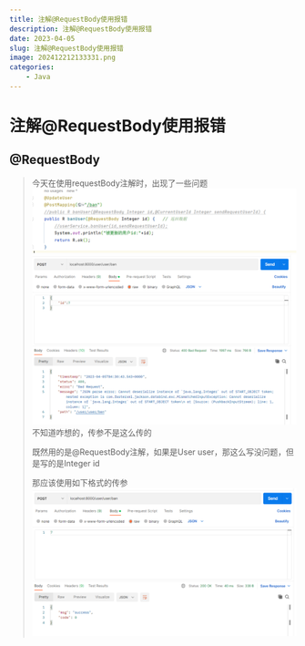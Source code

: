 ```yaml
---
title: 注解@RequestBody使用报错
description: 注解@RequestBody使用报错
date: 2023-04-05
slug: 注解@RequestBody使用报错
image: 202412212133331.png
categories:
    - Java
---
```


注解@RequestBody使用报错
=========
@RequestBody
------------------------------------------------------
> 今天在使用requestBody注解时，出现了一些问题
![后端代码](https://raw.githubusercontent.com/IsUnderAchiever/markdown-img/master/PicGo01/202402152328827.png)
![报错](https://raw.githubusercontent.com/IsUnderAchiever/markdown-img/master/PicGo01/202402152328802.png)
> 不知道咋想的，传参不是这么传的
>
> 既然用的是@RequestBody注解，如果是User user，那这么写没问题，但是写的是Integer id
>
> 那应该使用如下格式的传参
![正确格式](https://raw.githubusercontent.com/IsUnderAchiever/markdown-img/master/PicGo01/202402152328851.png)
